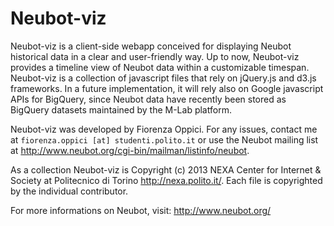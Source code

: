 **Neubot-viz**
==========
Neubot-viz is a client-side webapp conceived for displaying Neubot historical data in a clear and user-friendly way. Up to now, Neubot-viz provides a timeline view of Neubot data within a customizable timespan. Neubot-viz is a collection of javascript files that rely on jQuery.js and d3.js frameworks. In a future implementation, it will rely also on Google javascript APIs for BigQuery, since Neubot data have recently been stored as BigQuery datasets maintained by the M-Lab platform.

Neubot-viz was developed by Fiorenza Oppici. For any issues, contact me at ``fiorenza.oppici [at] studenti.polito.it`` or use the Neubot mailing list at http://www.neubot.org/cgi-bin/mailman/listinfo/neubot.

As a collection Neubot-viz is Copyright (c) 2013 NEXA Center for Internet & Society at Politecnico di Torino http://nexa.polito.it/. Each file is copyrighted by the individual contributor.

For more informations on Neubot, visit: http://www.neubot.org/
